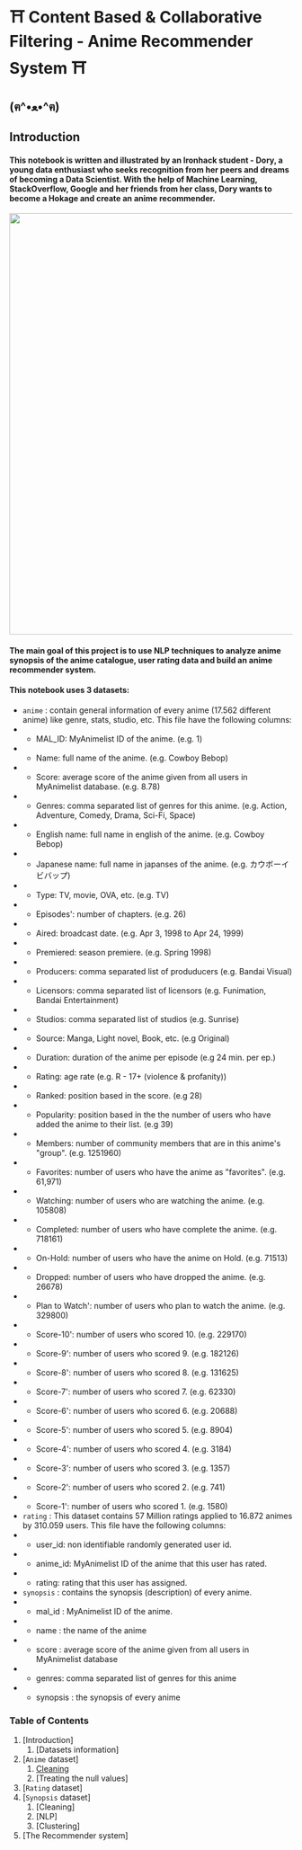 # ⛩️ Content Based & Collaborative Filtering - Anime Recommender System ⛩️
## (ฅ^•ﻌ•^ฅ) 


## Introduction

#### This notebook is written and illustrated by an Ironhack student - Dory, a young data enthusiast who seeks recognition from her peers and dreams of becoming a Data Scientist. With the help of Machine Learning, StackOverflow, Google and her friends from her class, Dory wants to become a Hokage and create an anime recommender.

<img src="https://media.giphy.com/media/Nzz86dByLtYTS/giphy.gif" width="750" align="center">

#### The main goal of this project is to use NLP techniques to analyze anime synopsis of the anime catalogue, user rating data and build an anime recommender system.  
#### This notebook uses 3 datasets:
* `anime` : contain general information of every anime (17.562 different anime) like genre, stats, studio, etc. This file have the following columns:
* * MAL_ID: MyAnimelist ID of the anime. (e.g. 1)
* * Name: full name of the anime. (e.g. Cowboy Bebop)
* * Score: average score of the anime given from all users in MyAnimelist database. (e.g. 8.78)
* * Genres: comma separated list of genres for this anime. (e.g. Action, Adventure, Comedy, Drama, Sci-Fi, Space)
* * English name: full name in english of the anime. (e.g. Cowboy Bebop)
* * Japanese name: full name in japanses of the anime. (e.g. カウボーイビバップ)
* * Type: TV, movie, OVA, etc. (e.g. TV)
* * Episodes': number of chapters. (e.g. 26)
* * Aired: broadcast date. (e.g. Apr 3, 1998 to Apr 24, 1999)
* * Premiered: season premiere. (e.g. Spring 1998)
* * Producers: comma separated list of produducers (e.g. Bandai Visual)
* * Licensors: comma separated list of licensors (e.g. Funimation, Bandai Entertainment)
* * Studios: comma separated list of studios (e.g. Sunrise)
* * Source: Manga, Light novel, Book, etc. (e.g Original)
* * Duration: duration of the anime per episode (e.g 24 min. per ep.)
* * Rating: age rate (e.g. R - 17+ (violence & profanity))
* * Ranked: position based in the score. (e.g 28)
* * Popularity: position based in the the number of users who have added the anime to their list. (e.g 39)
* * Members: number of community members that are in this anime's "group". (e.g. 1251960)
* * Favorites: number of users who have the anime as "favorites". (e.g. 61,971)
* * Watching: number of users who are watching the anime. (e.g. 105808)
* * Completed: number of users who have complete the anime. (e.g. 718161)
* * On-Hold: number of users who have the anime on Hold. (e.g. 71513)
* * Dropped: number of users who have dropped the anime. (e.g. 26678)
* * Plan to Watch': number of users who plan to watch the anime. (e.g. 329800)
* * Score-10': number of users who scored 10. (e.g. 229170)
* * Score-9': number of users who scored 9. (e.g. 182126)
* * Score-8': number of users who scored 8. (e.g. 131625)
* * Score-7': number of users who scored 7. (e.g. 62330)
* * Score-6': number of users who scored 6. (e.g. 20688)
* * Score-5': number of users who scored 5. (e.g. 8904)
* * Score-4': number of users who scored 4. (e.g. 3184)
* * Score-3': number of users who scored 3. (e.g. 1357)
* * Score-2': number of users who scored 2. (e.g. 741)
* * Score-1': number of users who scored 1. (e.g. 1580)
* `rating` : This dataset contains 57 Million ratings applied to 16.872 animes by 310.059 users. This file have the following columns:
* * user_id: non identifiable randomly generated user id.
* * anime_id: MyAnimelist ID of the anime that this user has rated.
* * rating: rating that this user has assigned.
* `synopsis` : contains the synopsis (description) of every anime.
* * mal_id : MyAnimelist ID of the anime.
* * name : the name of the anime
* * score : average score of the anime given from all users in MyAnimelist database
* * genres: comma separated list of genres for this anime
* * synopsis : the synopsis of every  anime


### Table of Contents
1. [Introduction]
    1. [Datasets information]
2. [`Anime` dataset]
    1. [Cleaning](#cleaning)
    2. [Treating the null values]
3. [`Rating` dataset]
4. [`Synopsis` dataset]
    1. [Cleaning]
    2. [NLP]
    3. [Clustering]
5. [The Recommender system]
